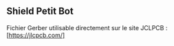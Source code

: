 ## Shield Petit Bot
Fichier Gerber utilisable directement sur le site JCLPCB : [https://jlcpcb.com/]
